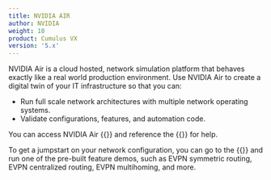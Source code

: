 ```yaml
---
title: NVIDIA AIR
author: NVIDIA
weight: 10
product: Cumulus VX
version: '5.x'
---
```

NVIDIA Air is a cloud hosted, network simulation platform that behaves exactly like a real world production environment. Use NVIDIA Air to create a digital twin of your IT infrastructure so that you can:

- Run full scale network architectures with multiple network operating systems.
- Validate configurations, features, and automation code.

You can access NVIDIA Air {{<exlink url="https://www.nvidia.com/en-us/networking/ethernet-switching/air/" text="here">}} and reference the {{<exlink url="https://docs.nvidia.com/networking-ethernet-software/nvidia-air/" text="NVIDIA Air User Guide">}} for help.

To get a jumpstart on your network configuration, you can go to the {{<exlink url="https://air.nvidia.com/marketplace" text="Demo Marketplace">}} and run one of the pre-built feature demos, such as EVPN symmetric routing, EVPN centralized routing, EVPN multihoming, and more.
